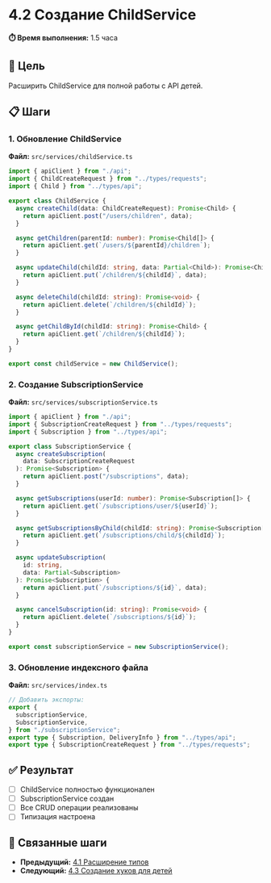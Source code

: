 # 4.2 Создание ChildService

**⏱️ Время выполнения:** 1.5 часа

## 🎯 Цель

Расширить ChildService для полной работы с API детей.

## 📋 Шаги

### 1. Обновление ChildService

**Файл:** `src/services/childService.ts`

```typescript
import { apiClient } from "./api";
import { ChildCreateRequest } from "../types/requests";
import { Child } from "../types/api";

export class ChildService {
  async createChild(data: ChildCreateRequest): Promise<Child> {
    return apiClient.post("/users/children", data);
  }

  async getChildren(parentId: number): Promise<Child[]> {
    return apiClient.get(`/users/${parentId}/children`);
  }

  async updateChild(childId: string, data: Partial<Child>): Promise<Child> {
    return apiClient.put(`/children/${childId}`, data);
  }

  async deleteChild(childId: string): Promise<void> {
    return apiClient.delete(`/children/${childId}`);
  }

  async getChildById(childId: string): Promise<Child> {
    return apiClient.get(`/children/${childId}`);
  }
}

export const childService = new ChildService();
```

### 2. Создание SubscriptionService

**Файл:** `src/services/subscriptionService.ts`

```typescript
import { apiClient } from "./api";
import { SubscriptionCreateRequest } from "../types/requests";
import { Subscription } from "../types/api";

export class SubscriptionService {
  async createSubscription(
    data: SubscriptionCreateRequest
  ): Promise<Subscription> {
    return apiClient.post("/subscriptions", data);
  }

  async getSubscriptions(userId: number): Promise<Subscription[]> {
    return apiClient.get(`/subscriptions/user/${userId}`);
  }

  async getSubscriptionsByChild(childId: string): Promise<Subscription[]> {
    return apiClient.get(`/subscriptions/child/${childId}`);
  }

  async updateSubscription(
    id: string,
    data: Partial<Subscription>
  ): Promise<Subscription> {
    return apiClient.put(`/subscriptions/${id}`, data);
  }

  async cancelSubscription(id: string): Promise<void> {
    return apiClient.delete(`/subscriptions/${id}`);
  }
}

export const subscriptionService = new SubscriptionService();
```

### 3. Обновление индексного файла

**Файл:** `src/services/index.ts`

```typescript
// Добавить экспорты:
export {
  subscriptionService,
  SubscriptionService,
} from "./subscriptionService";
export type { Subscription, DeliveryInfo } from "../types/api";
export type { SubscriptionCreateRequest } from "../types/requests";
```

## ✅ Результат

- [ ] ChildService полностью функционален
- [ ] SubscriptionService создан
- [ ] Все CRUD операции реализованы
- [ ] Типизация настроена

## 🔗 Связанные шаги

- **Предыдущий:** [4.1 Расширение типов](./4.1-api-types.md)
- **Следующий:** [4.3 Создание хуков для детей](./4.3-children-hooks.md)
